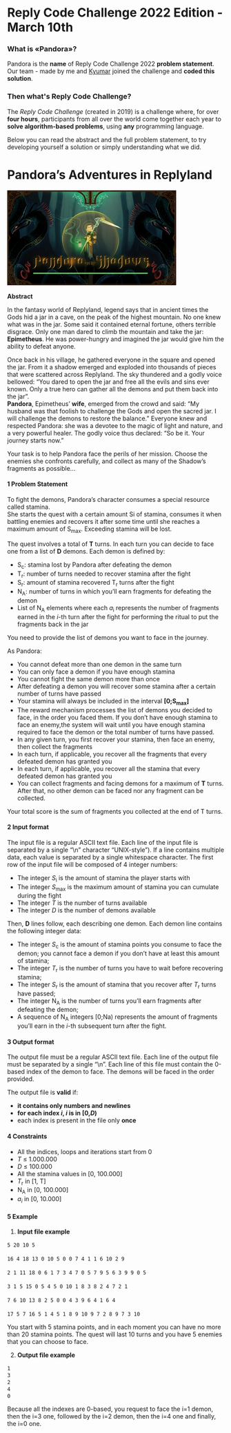 # Reply Code Challenge 2022 Edition - March 10th
### What is «Pandora»?
Pandora is the **name** of Reply Code Challenge 2022 **problem statement**.  
Our team - made by me and [Kyumar](https://github.com/Kyumar) joined the challenge and **coded this solution**.
### Then what's Reply Code Challenge?
The *Reply Code Challenge* (created in 2019) is a challenge 
where, for over **four hours**, participants from 
all over the world come together each year to **solve 
algorithm-based problems**, using **any** programming language.
  
Below you can read the abstract and the full problem statement,
to try developing yourself a solution or simply understanding 
what we did.

# Pandora’s Adventures in Replyland

![](Pandora.jpeg)

**Abstract**

In the fantasy world of Replyland, legend says that in ancient 
times the Gods hid a jar in a cave, on the peak of the highest 
mountain. No one knew what was in the jar. Some said it 
contained eternal fortune, others terrible disgrace. 
Only one man dared to climb the mountain and take the jar: 
**Epimetheus**. He was power-hungry and imagined the jar 
would give him the ability to defeat anyone.

Once back in his village, he gathered everyone in the square 
and opened the jar. From it a shadow emerged and exploded into 
thousands of pieces that were scattered across Replyland. 
The sky thundered and a godly voice bellowed: “You dared to 
open the jar and free all the evils and sins ever known. 
Only a true hero can gather all the demons and put them back 
into the jar”.  
**Pandora**, Epimetheus’ **wife**, emerged from the 
crowd and said: “My husband was that foolish to challenge the 
Gods and open the sacred jar. I will challenge the demons to 
restore the balance.” Everyone knew and respected Pandora: 
she was a devotee to the magic of light and nature, 
and a very powerful healer. The godly voice thus declared: 
“So be it. Your journey starts now.”

Your task is to help Pandora face the perils of her mission. 
Choose the enemies she confronts carefully, and collect as 
many of the Shadow’s fragments as possible...

#### 1 Problem Statement

To fight the demons, Pandora’s character consumes a special 
resource called stamina.  
She starts the quest with a certain 
amount Si of stamina, consumes it when battling enemies and 
recovers it after some time until she reaches a maximum amount 
of S<sub>max</sub>. Exceeding stamina will be lost.

The quest involves a total of **T** turns. In each turn you can 
decide to face one from a list of **D** demons. Each demon is 
defined by:

- S<sub>c</sub>: stamina lost by Pandora after defeating the demon
- T<sub>r</sub>: number of turns needed to recover stamina after the fight
- S<sub>r</sub>: amount of stamina recovered T<sub>r</sub> turns 
after the fight
- N<sub>A</sub>: number of turns in which you’ll earn fragments 
for defeating the demon
- List of N<sub>A</sub> elements where each *a*<sub>i</sub> 
represents the number of fragments earned in the *i*-th turn 
after the fight for performing the ritual to put the fragments 
back in the jar

You need to provide the list of demons you want to face in the journey.

As Pandora:

- You cannot defeat more than one demon in the same turn
- You can only face a demon if you have enough stamina
- You cannot fight the same demon more than once
- After defeating a demon you will recover some stamina after a 
certain number of turns have passed
- Your stamina will always be included in the interval 
**[0;S<sub>max</sub>]**
- The reward mechanism processes the list of demons you decided 
to face, in the order you faced them. If you don’t have enough 
stamina to face an enemy,the system will wait until you have 
enough stamina required to face the demon or the total number 
of turns have passed.
- In any given turn, you first recover your stamina, then face 
an enemy, then collect the fragments
- In each turn, if applicable, you recover all the fragments 
that every defeated demon has granted you
- In each turn, if applicable, you recover all the stamina that 
every defeated demon has granted you
- You can collect fragments and facing demons for a maximum of 
**T** turns. After that, no other demon can be faced nor any 
fragment can be collected.

Your total score is the sum of fragments you collected at the 
end of T turns.

#### 2 Input format

The input file is a regular ASCII text file. Each line of the input file is separated by a single “\n” character “UNIX-style”). If a line contains multiple data, each value is separated by a single whitespace character. The first row of the input file will be composed of 4 integer numbers:

- The integer *S*<sub>i</sub> is the amount of stamina the player starts with
- The integer *S*<sub>max</sub> is the maximum amount of stamina you can cumulate during the fight
- The integer *T* is the number of turns available
- The integer *D* is the number of demons available

Then, **D** lines follow, each describing one demon. 
Each demon line contains the following integer data:

- The integer *S*<sub>c</sub> is the amount of stamina points 
you consume to face the demon; you cannot face a demon if you 
don’t have at least this amount of stamina;
- The integer *T*<sub>r</sub> is the number of turns you have 
to wait before recovering stamina;
- The integer *S*<sub>r</sub> is the amount of stamina that you 
recover after *T*<sub>r</sub> turns have passed;
- The integer N<sub>A</sub> is the number of turns you’ll earn 
fragments after defeating the demon;
- A sequence of N<sub>A</sub> integers [0;Na) represents the 
amount of fragments you’ll earn in the *i*-th subsequent turn 
after the fight.

#### 3 Output format

The output file must be a regular ASCII text file. Each line of 
the output file must be separated by a single “\n”. Each line of 
this file must contain the 0-based index of the demon to face. 
The demons will be faced in the order provided.

The output file is **valid** if:

- **it contains only numbers and newlines**
- **for each index *i*, *i* is in [0,*D*)**
- each index is present in the file only **once**

#### 4 Constraints
- All the indices, loops and iterations start from 0
- *T* ≤ 1.000.000
- *D* ≤ 100.000
- All the stamina values in [0, 100.000]
- *T*<sub>r</sub> in [1, T]
- N<sub>A</sub> in [0, 100.000]
- *a<sub>i</sub>* in [0, 10.000]

#### 5 Example

1. **Input file example**

```
5 20 10 5

16 4 18 13 0 10 5 0 0 7 4 1 1 6 10 2 9

2 1 11 18 0 6 1 7 3 4 7 0 5 7 9 5 6 3 9 9 0 5

3 1 5 15 0 5 4 5 0 10 1 8 3 8 2 4 7 2 1

7 6 10 13 8 2 5 0 0 4 3 9 6 4 1 6 4

17 5 7 16 5 1 4 5 1 8 9 10 9 7 2 8 9 7 3 10
```
You start with 5 stamina points, and in each moment you can 
have no more than 20 stamina points. The quest will last 10 
turns and you have 5 enemies that you can choose to face.

2. **Output file example**
```
1  
3  
2  
4  
0
```
Because all the indexes are 0-based, you request to face the 
i=1 demon, then the i=3 one, followed by the i=2 demon, 
then the i=4 one and finally, the i=0 one.
